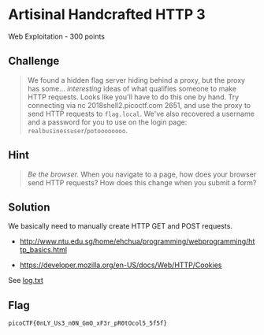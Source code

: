 # Artisinal Handcrafted HTTP 3
Web Exploitation - 300 points

## Challenge 
> We found a hidden flag server hiding behind a proxy, but the proxy has some... _interesting_ ideas of what qualifies someone to make HTTP requests. Looks like you'll have to do this one by hand. Try connecting via nc 2018shell2.picoctf.com 2651, and use the proxy to send HTTP requests to `flag.local`. We've also recovered a username and a password for you to use on the login page: `realbusinessuser`/`potoooooooo`.


## Hint
> _Be the browser._ When you navigate to a page, how does your browser send HTTP requests? How does this change when you submit a form?

## Solution

We basically need to manually create HTTP GET and POST requests.

- http://www.ntu.edu.sg/home/ehchua/programming/webprogramming/http_basics.html

- https://developer.mozilla.org/en-US/docs/Web/HTTP/Cookies

See [log.txt](log.txt)

## Flag

	picoCTF{0nLY_Us3_n0N_GmO_xF3r_pR0tOcol5_5f5f}
